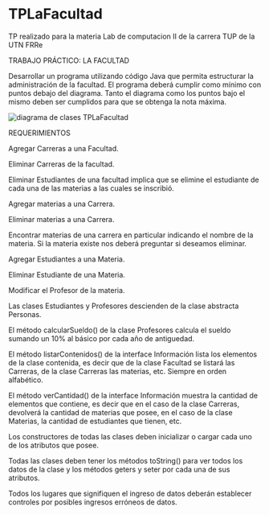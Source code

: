 # TPLaFacultad
TP realizado para la materia Lab de computacion II de la carrera TUP de la UTN FRRe


TRABAJO PRÁCTICO: LA FACULTAD

Desarrollar un programa utilizando código Java que permita estructurar la administración de la facultad. El programa deberá cumplir como mínimo con puntos debajo del diagrama. Tanto el diagrama como los puntos bajo el mismo deben ser cumplidos para que se obtenga la nota máxima.

![diagrama de clases TPLaFacultad](https://user-images.githubusercontent.com/105657994/191521619-16abc61c-a1e8-44e5-97de-f51ab09ab8c9.png)

REQUERIMIENTOS

Agregar Carreras a una Facultad. 

Eliminar Carreras de la facultad. 

Eliminar Estudiantes de una facultad implica que se elimine el estudiante de cada una de las materias a las cuales se inscribió. 

Agregar materias a una Carrera.

Eliminar materias a una Carrera.

Encontrar materias de una carrera en particular indicando el nombre de la materia. Si la materia existe nos deberá preguntar si deseamos eliminar.

Agregar Estudiantes a una Materia.   

Eliminar Estudiante de una Materia. 

Modificar el Profesor de la materia.

Las clases Estudiantes y Profesores descienden de la clase abstracta Personas. 

El método calcularSueldo() de la clase Profesores calcula el sueldo sumando un 10% al básico por cada año de antiguedad. 

El método listarContenidos() de la interface Información lista los elementos de la clase contenida, es decir que de la clase Facultad se listará las Carreras, de la clase Carreras las materias, etc. Siempre en orden alfabético. 

El método verCantidad() de la interface Información muestra la cantidad de elementos que contiene, es decir que en el caso de la clase Carreras, devolverá la cantidad de materias que posee, en el caso de la clase Materias, la cantidad de estudiantes que tienen, etc. 

Los constructores de todas las clases deben inicializar o cargar cada uno de los atributos que posee. 

Todas las clases deben tener los métodos toString() para ver todos los datos de la clase y los métodos geters y seter por cada una de sus atributos.

Todos los lugares que signifiquen el ingreso de datos deberán establecer controles por posibles ingresos erróneos de datos. 

